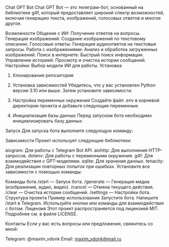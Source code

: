 Chat GPT Bot
Chat GPT Bot — это телеграм-бот, основанный на библиотеке g4f, который предоставляет широкий спектр возможностей, включая генерацию текста, изображений, голосовых ответов и многое другое.

Возможности
Общение с ИИ: Получение ответов на вопросы.
Генерация изображений: Создание изображений по текстовому описанию.
Голосовые ответы: Генерация аудиоответов на текстовые запросы.
Работа с изображениями: Анализ и обработка загруженных изображений.
Поиск в интернете: Быстрый поиск информации.
Управление историей: Просмотр и очистка истории сообщений.
Настройки: Выбор модели ИИ для работы.
Установка
1. Клонирование репозитория
2. Установка зависимостей
Убедитесь, что у вас установлен Python версии 3.10 или выше. Затем установите зависимости:

3. Настройка переменных окружения
Создайте файл .env в корневой директории проекта и добавьте следующие переменные:

4. Инициализация базы данных
Перед запуском бота необходимо инициализировать базу данных:

Запуск
Для запуска бота выполните следующую команду:

Зависимости
Проект использует следующие библиотеки:

aiogram: Для работы с Telegram Bot API.
aiohttp: Для выполнения HTTP-запросов.
dotenv: Для работы с переменными окружения.
g4f: Для взаимодействия с GPT-моделями.
sqlite: Для хранения данных.
tenacity: Для реализации повторных попыток при ошибках.
Установите все зависимости с помощью команды:

Команды бота
/start — Запуск бота.
/generate — Генерация медиа (изображения, аудио, видео).
/cancel — Отмена текущего действия.
/clear — Очистка истории сообщений.
/settings — Настройки бота.
Структура проекта
Пример использования
Запустите бота.
Напишите /start в Telegram.
Используйте кнопки или команды для взаимодействия с ботом.
Лицензия
Этот проект распространяется под лицензией MIT. Подробнее см. в файле LICENSE.

Контакты
Если у вас есть вопросы или предложения, свяжитесь со мной:

Telegram: @maxim_vdonk
Email: maxim_vdonk@mail.ru
